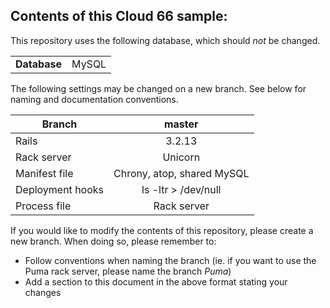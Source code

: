 ## Contents of this Cloud 66 sample:

This repository uses the following database, which should <i>not</i> be changed.
<table>
  <tr>
    <td><b>Database</b></td>
    <td>MySQL</td>
  </tr>
</table>

The following settings may be changed on a new branch. See below for naming and documentation conventions.

| Branch           | master                      |
| ---------------- |:---------------------------:|
| Rails            | 3.2.13                      |
| Rack server      | Unicorn                     |
| Manifest file    | Chrony, atop, shared MySQL  |
| Deployment hooks | ls -ltr > /dev/null         |
| Process file     | Rack server                 |

If you would like to modify the contents of this repository, please create a new branch. When doing so, please remember to:
* Follow conventions when naming the branch (ie. if you want to use the Puma rack server, please name the branch _Puma_)
* Add a section to this document in the above format stating your changes
